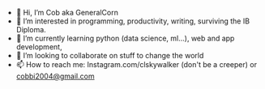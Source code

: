 - 👋 Hi, I’m Cob aka GeneralCorn
- 👀 I’m interested in programming, productivity, writing, surviving the IB Diploma. 
- 🌱 I’m currently learning python (data science, ml...), web and app development,
- 💞️ I’m looking to collaborate on stuff to change the world
- 📫 How to reach me: Instagram.com/clskywalker (don't be a creeper) or cobbi2004@gmail.com

<!---
GeneralCorn/GeneralCorn is a ✨ special ✨ repository because its `README.md` (this file) appears on your GitHub profile.
You can click the Preview link to take a look at your changes.
--->
